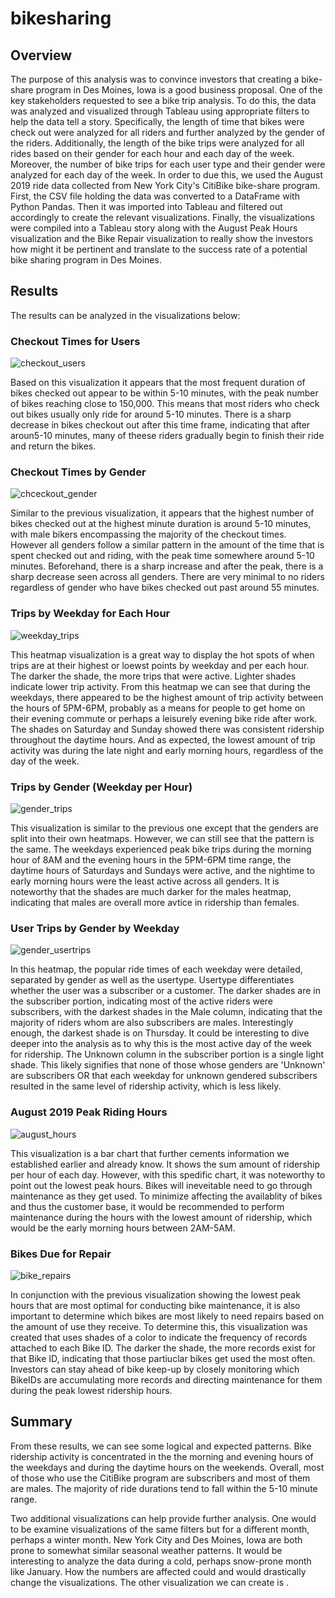 # bikesharing

## Overview
The purpose of this analysis was to convince investors that creating a bike-share program in Des Moines, Iowa is a good business proposal. One of the key stakeholders requested to see a bike trip analysis. To do this, the data was analyzed and visualized through Tableau using appropriate filters to help the data tell a story. Specifically, the length of time that bikes were check out were analyzed for all riders and further analyzed by the gender of the riders. Additionally, the length of the bike trips were analyzed for all rides based on their gender for each hour and each day of the week. Moreover, the number of bike trips for each user type and their gender were analyzed for each day of the week. In order to due this, we used the August 2019 ride data collected from New York City's CitiBike bike-share program. First, the CSV file holding the data was converted to a DataFrame with Python Pandas. Then it was imported into Tableau and filtered out accordingly to create the relevant visualizations. Finally, the visualizations were compiled into a Tableau story along with the August Peak Hours visualization and the Bike Repair visualization to really show the investors how might it be pertinent and translate to the success rate of a potential bike sharing program in Des Moines.

## Results
The results can be analyzed in the visualizations below:

### Checkout Times for Users
![checkout_users](Resources/checkout_users.png)

Based on this visualization it appears that the most frequent duration of bikes checked out appear to be within 5-10 minutes, with the peak number of bikes reaching close to 150,000. This means that most riders who check out bikes usually only ride for around 5-10 minutes. There is a sharp decrease in bikes checkout out after this time frame, indicating that after aroun5-10 minutes, many of theese riders gradually begin to finish their ride and return the bikes.

### Checkout Times by Gender
![chceckout_gender](Resources/checkout_gender.png)

Similar to the previous visualization, it appears that the highest number of bikes checked out at the highest minute duration is around 5-10 minutes, with male bikers encompassing the majority of the checkout times. However all genders follow a similar pattern in the amount of the time that is spent checked out and riding, with the peak time somewhere around 5-10 minutes. Beforehand, there is a sharp increase and after the peak, there is a sharp decrease seen across all genders. There are very minimal to no riders regardless of gender who have bikes checked out past around 55 minutes.

### Trips by Weekday for Each Hour
![weekday_trips](Resources/weekday_trips.png)

This heatmap visualization is a great way to display the hot spots of when trips are at their highest or loewst points by weekday and per each hour. The darker the shade, the more trips that were active. Lighter shades indicate lower trip activity. From this heatmap we can see that during the weekdays, there appeared to be the highest amount of trip activity between the hours of 5PM-6PM, probably as a means for people to get home on their evening commute or perhaps a leisurely evening bike ride after work. The shades on Saturday and Sunday showed there was consistent ridership throughout the daytime hours. And as expected, the lowest amount of trip activity was during the late night and early morning hours, regardless of the day of the week.  

### Trips by Gender (Weekday per Hour)
![gender_trips](Resources/gender_trips.png)

This visualization is similar to the previous one except that the genders are split into their own heatmaps. However, we can still see that the pattern is the same. The weekdays experienced peak bike trips during the morning hour of 8AM and the evening hours in the 5PM-6PM time range, the daytime hours of Saturdays and Sundays were active, and the nightime to early morning hours were the least active across all genders. It is noteworthy that the shades are much darker for the males heatmap, indicating that males are overall more avtice in ridership than females.

### User Trips by Gender by Weekday
![gender_usertrips](Resources/gender_usertrips.png)

In this heatmap, the popular ride times of each weekday were detailed, separated by gender as well as the usertype. Usertype differentiates whether the user was a subscriber or a customer. The darker shades are in the subscriber portion, indicating most of the active riders were subscribers, with the darkest shades in the Male column, indicating that the majority of riders whom are also subscribers are males. Interestingly enough, the darkest shade is on Thursday. It could be interesting to dive deeper into the analysis as to why this is the most active day of the week for ridership. The Unknown column in the subscriber portion is a single light shade. This likely signifies that none of those whose genders are 'Unknown' are subscribers OR that each weekday for unknown gendered subscribers resulted in the same level of ridership activity, which is less likely.

### August 2019 Peak Riding Hours
![august_hours](Resources/august_hours.png)

This visualization is a bar chart that further cements information we established earlier and already know. It shows the sum amount of ridership per hour of each day. However, with this spedific chart, it was noteworthy to point out the lowest peak hours. Bikes will ineveitable need to go through maintenance as they get used. To minimize affecting the availablity of bikes and thus the customer base, it would be recommended to perform maintenance during the hours with the lowest amount of ridership, which would be the early morning hours between 2AM-5AM.

### Bikes Due for Repair
![bike_repairs](Resources/bike_repairs.png)

In conjunction with the previous visualization showing the lowest peak hours that are most optimal for conducting bike maintenance, it is also important to determine which bikes are most likely to need repairs based on the amount of use they receive. To determine this, this visualization was created that uses shades of a color to indicate the frequency of records attached to each Bike ID. The darker the shade, the more records exist for that Bike ID, indicating that those partiuclar bikes get used the most often. Investors can stay ahead of bike keep-up by closely monitoring which BikeIDs are accumulating more records and directing maintenance for them during the peak lowest ridership hours. 

## Summary
From these results, we can see some logical and expected patterns. Bike ridership activity is concentrated in the the morning and evening hours of the weekdays and during the daytime hours on the weekends. Overall, most of those who use the CitiBike program are subscribers and most of them are males. The majority of ride durations tend to fall within the 5-10 minute range.

Two additional visualizations can help provide further analysis. One would to be examine visualizations of the same filters but for a different month, perhaps a winter month. New York City and Des Moines, Iowa are both prone to somewhat similar seasonal weather patterns. It would be interesting to analyze the data during a cold, perhaps snow-prone month like January. How the numbers are affected could and would drastically change the visualizations. The other visualization we can create is .

